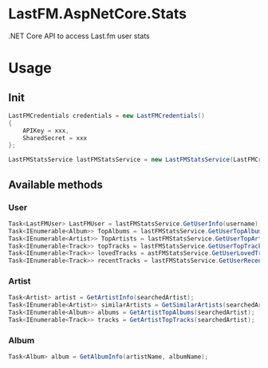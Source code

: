 # LastFM.AspNetCore.Stats

.NET Core API to access Last.fm user stats

# Usage

## Init

```csharp
LastFMCredentials credentials = new LastFMCredentials()
{
    APIKey = xxx,
    SharedSecret = xxx
};

LastFMStatsService lastFMStatsService = new LastFMStatsService(LastFMCredentials credentials);
```

## Available methods

### User

```csharp
Task<LastFMUser> LastFMUser = lastFMStatsService.GetUserInfo(username);
Task<IEnumerable<Album>> TopAlbums = lastFMStatsService.GetUserTopAlbums(username);
Task<IEnumerable<Artist>> TopArtists = lastFMStatsService.GetUserTopArtists(username);
Task<IEnumerable<Track>> topTracks = lastFMStatsService.GetUserTopTracks(username);
Task<IEnumerable<Track>> lovedTracks = astFMStatsService.GetUserLovedTracks(username);
Task<IEnumerable<Track>> recentTracks = lastFMStatsService.GetUserRecentTracks(username);
```

### Artist

```csharp
Task<Artist> artist = GetArtistInfo(searchedArtist);
Task<IEnumerable<Artist>> similarArtists = GetSimilarArtists(searchedArtist);
Task<IEnumerable<Album>> albums = GetArtistTopAlbums(searchedArtist);
Task<IEnumerable<Track>> tracks = GetArtistTopTracks(searchedArtist);
```

### Album

```csharp
Task<Album> album = GetAlbumInfo(artistName, albumName);
```
